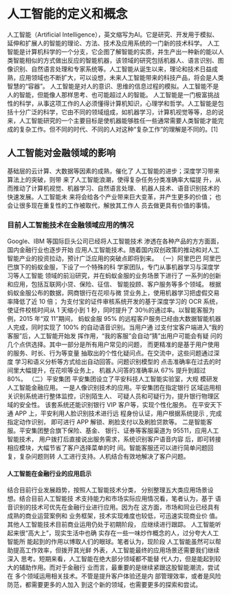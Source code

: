 

# 人工智能的定义和概念
人工智能（Artificial Intelligence），英文缩写为AI。它是研究、开发用于模拟、延伸和扩展人的智能的理论、方法、技术及应用系统的一门新的技术科学。 人工智能是计算机科学的一个分支，它企图了解智能的实质，并生产出一种新的能以人类智能相似的方式做出反应的智能机器，该领域的研究包括机器人、语言识别、图像识别、自然语言处理和专家系统等。人工智能从诞生以来，理论和技术日益成熟，应用领域也不断扩大，可以设想，未来人工智能带来的科技产品，将会是人类智慧的“容器”。
人工智能是对人的意识、思维的信息过程的模拟。人工智能不是人的智能，但能像人那样思考、也可能超过人的智能。
人工智能是一门极富挑战性的科学，从事这项工作的人必须懂得计算机知识，心理学和哲学。人工智能是包括十分广泛的科学，它由不同的领域组成，如机器学习，计算机视觉等等，总的说来，人工智能研究的一个主要目标是使机器能够胜任一些通常需要人类智能才能完成的复杂工作。但不同的时代、不同的人对这种“复杂工作”的理解是不同的。[1] 
## 人工智能对金融领域的影响
基础层的云计算、大数据等因素的成熟，催化了
人工智能的进步；深度学习带来算法上的突破，则带
来了人工智能浪潮，使得复杂任务分类准确率大幅提
升，从而推动了计算机视觉、机器学习、自然语言处理、
机器人技术、语音识别技术的快速发展。人工智能未
来将会给各个产业带来巨大变革，并产生更多的价值；
也会让很多现在重复性的工作被取代，解放其工作人
员去做更具有价值的事情。
### 目前人工智能技术在金融领域应用的情况
Google、IBM 等国际巨头公司已经将人工智能技术
渗透在各种产品的方方面面，国内金融行业也逐步开始
应用人工智能技术。随着国内双创政策的推动和对人工
智能产业的投资拉动，预计广泛应用的突破点即将到来。
（一）阿里巴巴
阿里巴巴旗下的蚂蚁金服，下设了一个特殊的科
学家团队，专门从事机器学习与深度学习等人工智能
领域的前沿研究，并在蚂蚁金服的业务场景下进行了
一系列的创新和应用，包括互联网小贷、保险、征信、
智能投顾、客户服务等多个领域。
根据蚂蚁金服公布的数据，网商银行在花呗与微
贷业务上，使用机器学习把虚假交易率降低了近 10 倍；
为支付宝的证件审核系统开发的基于深度学习的 OCR
系统，使证件校核时间从 1 天缩小到 1 秒，同时提升了
30％的通过率。以智能客服为例，2015 年“双 11”期间，
蚂蚁金服 95% 的远程客户服务已经由大数据智能机器
人完成，同时实现了 100% 的自动语音识别。当用户通
过支付宝客户端进入“我的客服”后，人工智能开始发
挥作用，“我的客服”会自动“猜”出用户可能会有疑
问的几个点供选择。其中一部分是所有用户常见的问题，
而更精准的是基于用户使用的服务、时长、行为等变量
抽取出的个性化疑问点。在交流中，这些问题通过深度
学习和语义分析等方式给出自动回答。问题识别模型的
点击准确率在过去的时间里大幅提升，在花呗等业务上，
机器人问答的准确率从 67% 提升到超过 80%。
（二）平安集团
平安集团设立了平安科技人工智能实验室，大规
模研发人工智能金融应用。
一是人像识别技术的应用。平安集团在指定银行
区域运用相关识别系统进行整体监控，识别陌生人、
可疑人员和可疑行为，提升银行物理区域的安全性。
该套系统还能识别银行 VIP 客户等，实现个性化服务。
在平安天下通 APP 上，平安利用人脸识别技术进行远
程身份认证，用户根据系统提示 , 完成指定动作识别，
即可进行 APP 解锁、刷脸支付以及刷脸贷款等。
二是智能客服。平安集团整合旗下保险、基金、
银行、证券等客服渠道为 95511，应用人工智能技术，
用户拨打后直接说出服务需求，系统识别客户语音内容
后，即可转接相应模块，大幅节省了客户选择菜单的时
间。智能客服还可以进行简单问题回复，复杂问题则转
人工进行支持。人机结合有效地解决了客户问题。
#### 人工智能在金融行业的应用启示
结合目前行业发展趋势，按照人工智能技术分类，
分别整理五大类应用场景设想。结合目前人工智能技
术支持能力和市场实际应用情况看，笔者认为，基于
语音识别的技术可优先在金融行业进行应用。因为在
这方面，市场和同业已经具有成熟的商业运营案例和
业务框架，技术实现难度也较低，可迅速实现商业价
值。其他人工智能技术目前商业运用仍处于初期阶段，
应继续进行跟踪。
人工智能听起来很“高大上”，现实生活中也确
实存在一些一味炒作概念的人，过分夸大人工智能所
能起到的作用以博取人们的眼球。笔者认为，现阶段
人工智能虽然可以帮助提高工作效率，但拨开其光鲜
外表，人工智能最终的应用场景还需要我们继续深入
思考。短期来看，人工智能在绝大部分领域都不能替
代人力，但是能起到较大的辅助作用。而对于金融行
业而言，最重要的是继续紧跟这股智能潮流，尝试在
多个领域运用相关技术。不管是提升客户体验还是内
部管理效率，或者是风险防范，都需要更多的人加入
到这个新的领域，也需要更多的探索和尝试。



